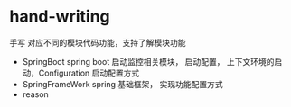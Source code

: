 # hand-writing
手写 对应不同的模块代码功能，支持了解模块功能

- SpringBoot spring boot 启动监控相关模块， 启动配置， 上下文环境的启动，Configuration 启动配置方式
- SpringFrameWork spring 基础框架， 实现功能配置方式
- reason
